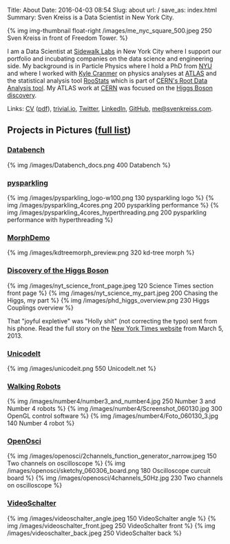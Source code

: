 Title: About
Date: 2016-04-03 08:54
Slug: about
url: /
save_as: index.html
Summary: Sven Kreiss is a Data Scientist in New York City.


<!-- {% img img-thumbnail float-right http://www.gravatar.com/avatar/1838de72eb5ce4b000c41c06dedb52c4.png?s=180 %} -->
{% img img-thumbnail float-right /images/me_nyc_square_500.jpeg 250 Sven Kreiss in front of Freedom Tower. %}

I am a Data Scientist at [Sidewalk Labs](http://www.sidewalklabs.com) in New York City where I support our portfolio and incubating companies on the data science and engineering side. My background is in Particle Physics where I hold a PhD from [NYU](http://physics.nyu.edu/) and where I worked with [Kyle Cranmer](http://physics.as.nyu.edu/object/kylecranmer.html) on physics analyses at [ATLAS](http://atlas.web.cern.ch/Atlas/Collaboration/) and the statistical analysis tool [RooStats](http://twiki.cern.ch/twiki/bin/view/RooStats/WebHome) which is part of [CERN's Root Data Analysis tool](http://root.cern.ch/). My ATLAS work at [CERN](http://www.cern.ch) was focused on the [Higgs Boson discovery](#discovery).

Links:
<span style="white-space: nowrap">[<i class="fa fa-file-text"></i> CV](/files/cv.html) ([pdf](/files/cv.pdf))</span>,
<span style="white-space: nowrap">[<i class="fa fa-rss"></i> trivial.io](http://trivial.io)</span>,
<span style="white-space: nowrap">[<i class="fa fa-twitter"></i> Twitter](https://twitter.com/svenkreiss)</span>,
<span style="white-space: nowrap">[<i class="fa fa-linkedin-square"></i> LinkedIn](http://www.linkedin.com/in/svenkreiss)</span>,
<span style="white-space: nowrap">[<i class="fa fa-github"></i> GitHub](https://github.com/svenkreiss/)</span>,
<span style="white-space: nowrap">[<i class="fa fa-envelope"></i> me@svenkreiss.com](mailto:me@svenkreiss.com)</span>.



## Projects in Pictures ([full list](/projects.html))

### [Databench](http://databench.trivial.io)
{% img /images/Databench_docs.png 400 Databench %}

### [pysparkling](http://pysparkling.trivial.io)
{% img /images/pysparkling_logo-w100.png 130 pysparkling logo %}
{% img /images/pysparkling_4cores.png 200 pysparkling performance %}
{% img /images/pysparkling_4cores_hyperthreading.png 200 pysparkling performance with hyperthreading %}

### [MorphDemo](/blog/morph-demo)
{% img /images/kdtreemorph_preview.png 320 kd-tree morph %}

<a name="discovery"></a>

### [Discovery of the Higgs Boson](/blog/phd-thesis)
{% img /images/nyt_science_front_page.jpeg 120 Science Times section front page %}
{% img /images/nyt_science_my_part.jpeg 200 Chasing the Higgs, my part %}
{% img /images/phd_higgs_overview.png 230 Higgs Couplings overview %}

That "joyful expletive" was "Holly shit" (not correcting the typo) sent from his phone.
Read the full story on the [New York Times website](http://www.nytimes.com/2013/03/05/science/chasing-the-higgs-boson-how-2-teams-of-rivals-at-CERN-searched-for-physics-most-elusive-particle.html?view=Opening_the_Box) from March 5, 2013.

### [UnicodeIt](http://www.unicodeit.net)
{% img /images/unicodeit.png 550 UnicodeIt.net %}

### [Walking Robots](/number4.html)
{% img /images/number4/number3_and_number4.jpg 250 Number 3 and Number 4 robots %}
{% img /images/number4/Screenshot_060130.jpg 300 OpenGL control software %}
{% img /images/number4/Foto_060130_3.jpg 140 Number 4 robot %}

### [OpenOsci](/openosci.html)
{% img /images/openosci/2channels_function_generator_narrow.jpeg 150 Two channels on oscilloscope %}
{% img /images/openosci/sketchy_060306_board.png 180 Oscilloscope curcuit board %}
{% img /images/openosci/4channels_50Hz.jpg 230 Two channels on oscilloscope %}

### [VideoSchalter](http://www.videoschalter.com)
{% img /images/videoschalter_angle.jpeg 150 VideoSchalter angle %}
{% img /images/videoschalter_front.jpeg 250 VideoSchalter front %}
{% img /images/videoschalter_back.jpeg 250 VideoSchalter back %}
